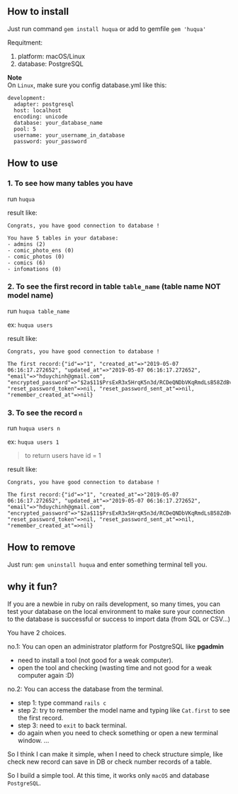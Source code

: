 ## How to install

Just run command `gem install huqua` or add to gemfile `gem 'huqua'`

Requitment: 
1. platform: macOS/Linux
2. database: PostgreSQL

**Note**  
On `Linux`, make sure you config database.yml like this:  

```
development:
  adapter: postgresql
  host: localhost
  encoding: unicode
  database: your_database_name
  pool: 5
  username: your_username_in_database
  password: your_password
```

## How to use

### 1. To see how many tables you have

run `huqua`

result like: 

```
Congrats, you have good connection to database !

You have 5 tables in your database:
- admins (2)
- comic_photo_ens (0)
- comic_photos (0)
- comics (6)
- infomations (0)
```

### 2. To see the first record in table `table_name` (table name **NOT** model name)

run `huqua table_name`

ex: `huqua users`

result like: 

```
Congrats, you have good connection to database !

The first record:{"id"=>"1", "created_at"=>"2019-05-07 06:16:17.272652", "updated_at"=>"2019-05-07 06:16:17.272652", "email"=>"hduychinh@gmail.com", "encrypted_password"=>"$2a$11$PrsExR3x5HrqK5n3d/RCDeQNDbVKqRmdLsB58ZdBv/fV4x2hJU0OK", "reset_password_token"=>nil, "reset_password_sent_at"=>nil, "remember_created_at"=>nil}
```

### 3. To see the record `n`

run `huqua users n`

ex: `huqua users 1`
> to return users have id = 1

result like: 

```
Congrats, you have good connection to database !

The first record:{"id"=>"1", "created_at"=>"2019-05-07 06:16:17.272652", "updated_at"=>"2019-05-07 06:16:17.272652", "email"=>"hduychinh@gmail.com", "encrypted_password"=>"$2a$11$PrsExR3x5HrqK5n3d/RCDeQNDbVKqRmdLsB58ZdBv/fV4x2hJU0OK", "reset_password_token"=>nil, "reset_password_sent_at"=>nil, "remember_created_at"=>nil}
```

## How to remove

Just run: `gem uninstall huqua` and enter something terminal tell you.

## why it fun?

If you are a newbie in ruby on rails development, so many times, you can test your database on the local environment to make sure your connection to the database is successful or success to import data (from SQL or CSV...)

You have 2 choices.

no.1: You can open an administrator platform for PostgreSQL like **pgadmin** 
- need to install a tool (not good for a weak computer).
- open the tool and checking (wasting time and not good for a weak computer again :D)

no.2: You can access the database from the terminal.
- step 1: type command `rails c`
- step 2: try to remember the model name and typing like `Cat.first` to see the first record.
- step 3: need to `exit` to back terminal.
- do again when you need to check something or open a new terminal window.
...

So I think I can make it simple, when I need to check structure simple, like check new record can save in DB or check number records of a table. 

So I build a simple tool. At this time, it works only `macOS` and database `PostgreSQL`.
